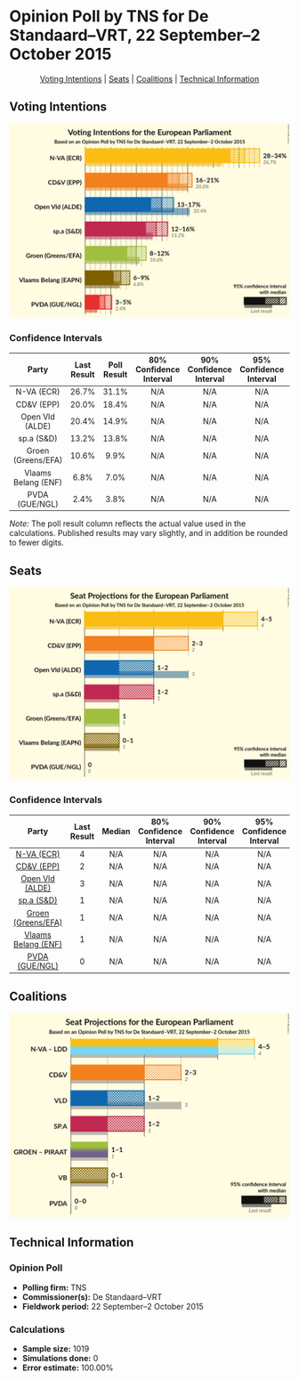 # Opinion Poll by TNS for De Standaard–VRT, 22 September–2 October 2015

<p align="center"><a href="#voting-intentions">Voting Intentions</a> | <a href="#seats">Seats</a> | <a href="#coalitions">Coalitions</a> | <a href="#technical-information">Technical Information</a></p>

## Voting Intentions

![Graph with voting intentions not yet produced](2015-10-02-TNS.png "Voting Intentions")

### Confidence Intervals

| Party | Last Result | Poll Result | 80% Confidence Interval | 90% Confidence Interval | 95% Confidence Interval | 99% Confidence Interval |
|:-----:|:-----------:|:-----------:|:-----------------------:|:-----------------------:|:-----------------------:|:-----------------------:|
| N-VA (ECR) | 26.7% | 31.1% | N/A |N/A |N/A |N/A |
| CD&V (EPP) | 20.0% | 18.4% | N/A |N/A |N/A |N/A |
| Open Vld (ALDE) | 20.4% | 14.9% | N/A |N/A |N/A |N/A |
| sp.a (S&D) | 13.2% | 13.8% | N/A |N/A |N/A |N/A |
| Groen (Greens/EFA) | 10.6% | 9.9% | N/A |N/A |N/A |N/A |
| Vlaams Belang (ENF) | 6.8% | 7.0% | N/A |N/A |N/A |N/A |
| PVDA (GUE/NGL) | 2.4% | 3.8% | N/A |N/A |N/A |N/A |

*Note:* The poll result column reflects the actual value used in the calculations. Published results may vary slightly, and in addition be rounded to fewer digits.

## Seats

![Graph with seats not yet produced](2015-10-02-TNS-seats.png "Seats")

### Confidence Intervals

| Party | Last Result | Median | 80% Confidence Interval | 90% Confidence Interval | 95% Confidence Interval | 99% Confidence Interval |
|:-----:|:-----------:|:------:|:-----------------------:|:-----------------------:|:-----------------------:|:-----------------------:|
| <a href="#n-va-(ecr)">N-VA (ECR)</a> | 4 | N/A | N/A |N/A |N/A |N/A |
| <a href="#cd&v-(epp)">CD&V (EPP)</a> | 2 | N/A | N/A |N/A |N/A |N/A |
| <a href="#open-vld-(alde)">Open Vld (ALDE)</a> | 3 | N/A | N/A |N/A |N/A |N/A |
| <a href="#sp.a-(s&d)">sp.a (S&D)</a> | 1 | N/A | N/A |N/A |N/A |N/A |
| <a href="#groen-(greens/efa)">Groen (Greens/EFA)</a> | 1 | N/A | N/A |N/A |N/A |N/A |
| <a href="#vlaams-belang-(enf)">Vlaams Belang (ENF)</a> | 1 | N/A | N/A |N/A |N/A |N/A |
| <a href="#pvda-(gue/ngl)">PVDA (GUE/NGL)</a> | 0 | N/A | N/A |N/A |N/A |N/A |


## Coalitions

![Graph with coalitions seats not yet produced](2015-10-02-TNS-coalitions-seats.png "Coalitions Seats")


## Technical Information

### Opinion Poll

+ **Polling firm:** TNS
+ **Commissioner(s):** De Standaard–VRT
+ **Fieldwork period:** 22 September–2 October 2015

### Calculations

+ **Sample size:** 1019
+ **Simulations done:** 0
+ **Error estimate:** 100.00%

